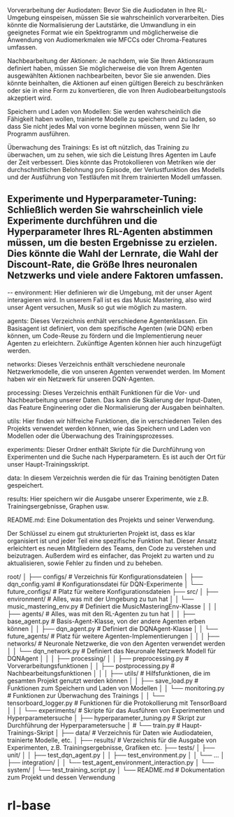 Vorverarbeitung der Audiodaten: Bevor Sie die Audiodaten in Ihre RL-Umgebung einspeisen, müssen Sie sie wahrscheinlich vorverarbeiten. Dies könnte die Normalisierung der Lautstärke, die Umwandlung in ein geeignetes Format wie ein Spektrogramm und möglicherweise die Anwendung von Audiomerkmalen wie MFCCs oder Chroma-Features umfassen.


Nachbearbeitung der Aktionen: Je nachdem, wie Sie Ihren Aktionsraum definiert haben, müssen Sie möglicherweise die von Ihrem Agenten ausgewählten Aktionen nachbearbeiten, bevor Sie sie anwenden. Dies könnte beinhalten, die Aktionen auf einen gültigen Bereich zu beschränken oder sie in eine Form zu konvertieren, die von Ihren Audiobearbeitungstools akzeptiert wird.



Speichern und Laden von Modellen: Sie werden wahrscheinlich die Fähigkeit haben wollen, trainierte Modelle zu speichern und zu laden, so dass Sie nicht jedes Mal von vorne beginnen müssen, wenn Sie Ihr Programm ausführen.


Überwachung des Trainings: Es ist oft nützlich, das Training zu überwachen, um zu sehen, wie sich die Leistung Ihres Agenten im Laufe der Zeit verbessert. Dies könnte das Protokollieren von Metriken wie der durchschnittlichen Belohnung pro Episode, der Verlustfunktion des Modells und der Ausführung von Testläufen mit Ihrem trainierten Modell umfassen.


Experimente und Hyperparameter-Tuning: Schließlich werden Sie wahrscheinlich viele Experimente durchführen und die Hyperparameter Ihres RL-Agenten abstimmen müssen, um die besten Ergebnisse zu erzielen. Dies könnte die Wahl der Lernrate, die Wahl der Discount-Rate, die Größe Ihres neuronalen Netzwerks und viele andere Faktoren umfassen.
--
--
environment: Hier definieren wir die Umgebung, mit der unser Agent interagieren wird. In unserem Fall ist es das Music Mastering, also wird unser Agent versuchen, Musik so gut wie möglich zu mastern.

agents: Dieses Verzeichnis enthält verschiedene Agentenklassen. Ein Basisagent ist definiert, von dem spezifische Agenten (wie DQN) erben können, um Code-Reuse zu fördern und die Implementierung neuer Agenten zu erleichtern. Zukünftige Agenten können hier auch hinzugefügt werden.

networks: Dieses Verzeichnis enthält verschiedene neuronale Netzwerkmodelle, die von unseren Agenten verwendet werden. Im Moment haben wir ein Netzwerk für unseren DQN-Agenten.

processing: Dieses Verzeichnis enthält Funktionen für die Vor- und Nachbearbeitung unserer Daten. Das kann die Skalierung der Input-Daten, das Feature Engineering oder die Normalisierung der Ausgaben beinhalten.

utils: Hier finden wir hilfreiche Funktionen, die in verschiedenen Teilen des Projekts verwendet werden können, wie das Speichern und Laden von Modellen oder die Überwachung des Trainingsprozesses.

experiments: Dieser Ordner enthält Skripte für die Durchführung von Experimenten und die Suche nach Hyperparametern. Es ist auch der Ort für unser Haupt-Trainingsskript.

data: In diesem Verzeichnis werden die für das Training benötigten Daten gespeichert.

results: Hier speichern wir die Ausgabe unserer Experimente, wie z.B. Trainingsergebnisse, Graphen usw.

README.md: Eine Dokumentation des Projekts und seiner Verwendung.

Der Schlüssel zu einem gut strukturierten Projekt ist, dass es klar organisiert ist und jeder Teil eine spezifische Funktion hat. Dieser Ansatz erleichtert es neuen Mitgliedern des Teams, den Code zu verstehen und beizutragen. Außerdem wird es einfacher, das Projekt zu warten und zu aktualisieren, sowie Fehler zu finden und zu beheben.

root/
│
├── configs/                          # Verzeichnis für Konfigurationsdateien
│   ├── dqn_config.yaml               # Konfigurationsdatei für DQN-Experimente
│   └── future_configs/               # Platz für weitere Konfigurationsdateien
├── src/
│   ├── environment/                  # Alles, was mit der Umgebung zu tun hat
│   │   └── music_mastering_env.py    # Definiert die MusicMasteringEnv-Klasse
│   │
│   ├── agents/                       # Alles, was mit den RL-Agenten zu tun hat
│   │   ├── base_agent.py             # Basis-Agent-Klasse, von der andere Agenten erben können
│   │   ├── dqn_agent.py              # Definiert die DQNAgent-Klasse
│   │   └── future_agents/            # Platz für weitere Agenten-Implementierungen
│   │
│   ├── networks/                     # Neuronale Netzwerke, die von den Agenten verwendet werden
│   │   └── dqn_network.py            # Definiert das Neuronale Netzwerk Modell für DQNAgent
│   │
│   ├── processing/ 
│   │   ├── preprocessing.py          # Vorverarbeitungsfunktionen
│   │   ├── postprocessing.py         # Nachbearbeitungsfunktionen
│   │
│   ├── utils/                        # Hilfsfunktionen, die im gesamten Projekt genutzt werden können
│   │   ├── save_load.py              # Funktionen zum Speichern und Laden von Modellen
│   │   └── monitoring.py             # Funktionen zur Überwachung des Trainings
│   │   └── tensorboard_logger.py     # Funktionen für die Protokollierung mit TensorBoard
│   │
│   └── experiments/                  # Skripte für das Ausführen von Experimenten und Hyperparametersuche
│       ├── hyperparameter_tuning.py  # Skript zur Durchführung der Hyperparametersuche
│   #    └── train.py                  # Haupt-Trainings-Skript
│
├── data/                             # Verzeichnis für Daten wie Audiodateien, trainierte Modelle, etc.
│
├── results/                          # Verzeichnis für die Ausgabe von Experimenten, z.B. Trainingsergebnisse, Grafiken etc.
├── tests/
│   ├── unit/
│   │   ├── test_dqn_agent.py
│   │   ├── test_environment.py
│   │   └── ...
│   ├── integration/
│   │   └── test_agent_environment_interaction.py
│   └── system/
│       └── test_training_script.py
│
└── README.md                         # Dokumentation zum Projekt und dessen Verwendung
# rl-base
